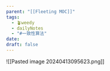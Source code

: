 ```yaml
---
parent: "[[Fleeting MOC]]"
tags:
  - 🪴weedy
  - dailyNotes
  - "#一致性算法"
date: 
draft: false
---
```


![[Pasted image 20240413095623.png]]